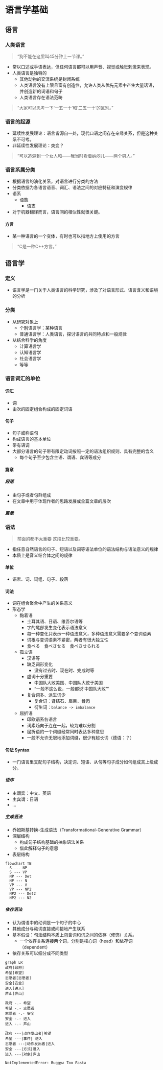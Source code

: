 # 语言学基础

## 语言

### 人类语言

> “狗不能在这里叫45分钟上一节课。”

- 常以口述或手语表达，但任何语言都可以用声音、视觉或触觉刺激来表现。
- 人类语言是独特的
  - 其他动物的交流系统是封闭系统
  - 人类语言没有上限且富有创造性，允许人类从优先元素中产生大量话语，并创造新的词语和句子
  - 人类语言存在语法范畴

> “大家可以思考一下‘一五一十’和‘二五一十’的区别。”

### 语言的起源

- 延续性发展理论：语言皆源自一处，现代口语之间存在亲缘关系，但是这种关系不可考。
- 非延续性发展理论：突变？

> “可以追溯到一个女人和——我当时看着纳闷儿——两个男人。”

### 语言系属分类

- 根据语言的演化关系，对语言进行分类的方法
- 分类依据为各语言语音、词汇、语法之间的对应特征和演变规律
- 语系
  - 语族
    - 语支
- 对于机器翻译而言，语言间的相似性就很关键。

#### 方言

- 某一种语言的一个变体，有时也可以指地方上使用的方言

> “C是一种C++方言。”

## 语言学

### 定义

- 语言学是一门关于人类语言的科学研究，涉及了对语言形式、语言含义和语境的分析

### 分类

- 从研究对象上
  - 个别语言学：某种语言
  - 普通语言学：人类语言，探讨语言的共同特点和一般规律
- 从结合科学的角度
  - 计算语言学
  - 认知语言学
  - 社会语言学
  - 等等

### 语言词汇的单位

#### 词汇

- 词
- 由次的固定组合构成的固定词语

#### 句子

- 句子或称语句
- 构成语言的基本单位
- 带有语调
- 大部分语言的句子带有限定动词按照一定的语法组织规则、具有完整的含义
  - 每个句子至少包含主语、谓语、宾语等成分

#### 篇章

##### 段落

- 由句子或者句群组成
- 在文章中用于体现作者的思路发展或全篇文章的层次

##### 篇章

### 语法

> ~~前面的都不太重要~~ 这段比较重要。

- 指任意自然语言的句子、短语以及词等语法单位的语法结构与语法意义的规律
- 本质上是音义结合体之间的规律

#### 单位

- 语素、词、词组、句子、段落

#### 词法

- 词在组合聚合中产生的关系意义
- 形态学
  - 黏着语
    - 土耳其语、日语、维吾尔语等
    - 字的尾部发生变化表示语法意义
    - 每一种变化只表示一种语法意义，多种语法意义需要多个变词语素
    - 词根与变词语素不紧密，两者有很大独立性
    - 食べる　食べさせる　食べさせられる
  - 孤立语
    - 汉语等
    - 缺乏词形变化
      - 没有过去时、现在时、完成时等
    - 虚词十分重要
      - 中国队大败美国、中国队大败于美国
      - “一般不这么说，一般都说‘中国队大败’”
    - 复合词多、派生词少
      - 复合词：肾结石、眉目、骨肉
      - 衍生词：`balance -> imbalance`
  - 屈折语
    - 印欧语系各语言
    - 词素趋向于连在一起，较为难以分割
    - 屈折语的一个词缀经常同时表达多种意思
    - 一般不允许无限地添加词缀，很少有超长词（德语：？）

#### 句法 Syntax

- 一门语言里支配句子结构，决定词、短语、从句等句子成分如何组成其上级成分。

##### 语序

- 主谓宾：中文、英语
- 主宾谓：日语
- ...

##### 生成语法

- 乔姆斯基转换-生成语法（Transformational-Generative Grammar）
- 深层结构
  - 构成句子结构基础的抽象语法关系
  - 借此解释句子的意思
- 表层结构

```mermaid
flowchart TB
  S --- NP
  S --- VP
  NP --- Det
  NP --- N
  VP --- V
  VP --- NP2
  NP2 --- Det2
  NP2 --- N2
```

##### 依存语法

- 认为谓语中的动词是一个句子的中心
- 其他成分与动词直接或间接地产生联系
- 基本假设：句法结构本质上包含词和词之间的依存（修饰）关系。
  - 一个依存关系连接两个词，分别是核心词（head）和依存词（dependent）
- 依存关系可以细分成不同类型

```mermaid
graph LR
政府[政府]
希望[希望]
志愿者[志愿者]
安全[安全]
进入[进入]
芦山[庐山]

政府 -.- 希望
希望 -.- 志愿者
志愿者 -.- 安全
安全 -.- 进入
进入 -.- 芦山

政府 ---|动作发出者|希望
希望 ---|事件| 进入
志愿者 ---|动作发出者|进入
安全 ---|方式|进入
进入 ---|对象|庐山
```

`NotImplementedError: Buggya Too Fasta`
